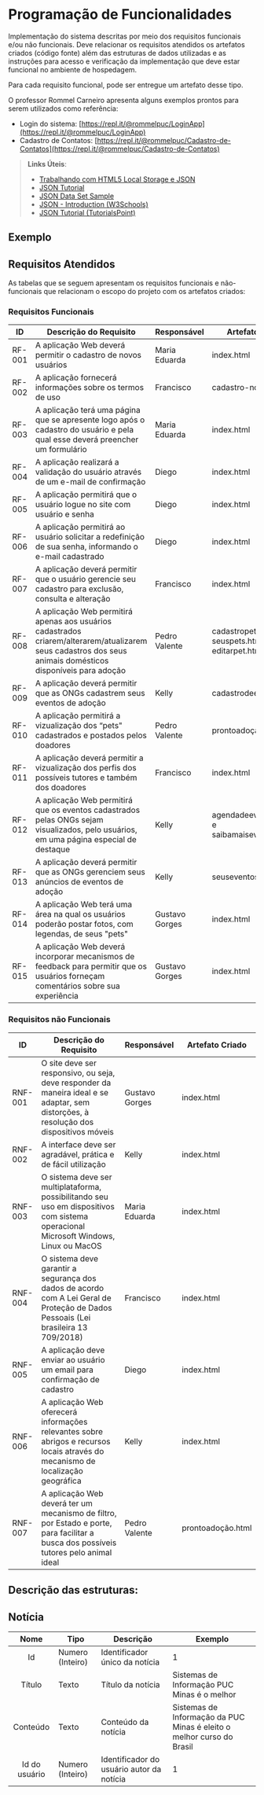 # Programação de Funcionalidades

Implementação do sistema descritas por meio dos requisitos funcionais e/ou não funcionais. Deve relacionar os requisitos atendidos os artefatos criados (código fonte) além das estruturas de dados utilizadas e as instruções para acesso e verificação da implementação que deve estar funcional no ambiente de hospedagem.

Para cada requisito funcional, pode ser entregue um artefato desse tipo.

O professor Rommel Carneiro apresenta alguns exemplos prontos para serem utilizados como referência:
- Login do sistema: [https://repl.it/@rommelpuc/LoginApp](https://repl.it/@rommelpuc/LoginApp) 
- Cadastro de Contatos: [https://repl.it/@rommelpuc/Cadastro-de-Contatos](https://repl.it/@rommelpuc/Cadastro-de-Contatos)


> **Links Úteis**:
>
> - [Trabalhando com HTML5 Local Storage e JSON](https://www.devmedia.com.br/trabalhando-com-html5-local-storage-e-json/29045)
> - [JSON Tutorial](https://www.w3resource.com/JSON)
> - [JSON Data Set Sample](https://opensource.adobe.com/Spry/samples/data_region/JSONDataSetSample.html)
> - [JSON - Introduction (W3Schools)](https://www.w3schools.com/js/js_json_intro.asp)
> - [JSON Tutorial (TutorialsPoint)](https://www.tutorialspoint.com/json/index.htm)

## Exemplo

## Requisitos Atendidos

As tabelas que se seguem apresentam os requisitos funcionais e não-funcionais que relacionam o escopo do projeto com os artefatos criados:

### Requisitos Funcionais

|ID    | Descrição do Requisito | Responsável | Artefato Criado |
|------|------------------------|------------|-----------------|
|RF-001| A aplicação Web deverá permitir o cadastro de novos usuários | Maria Eduarda | index.html |
|RF-002| A aplicação fornecerá informações sobre os termos de uso | Francisco | cadastro-noticia.html |
|RF-003| A aplicação terá uma página que se apresente logo após o cadastro do usuário e pela qual esse deverá preencher um formulário  | Maria Eduarda | index.html |
|RF-004| A aplicação realizará a validação do usuário através de um e-mail de confirmação   | Diego | index.html |
|RF-005| A aplicação permitirá que o usuário logue no site com usuário e senha   | Diego | index.html |
|RF-006| A aplicação permitirá ao usuário solicitar a redefinição de sua senha, informando o e-mail cadastrado   | Diego | index.html |
|RF-007| A aplicação deverá permitir que o usuário gerencie seu cadastro para exclusão, consulta e alteração  | Francisco | index.html |
|RF-008| A aplicação Web permitirá apenas aos usuários cadastrados criarem/alterarem/atualizarem seus cadastros dos seus animais domésticos disponíveis para adoção   | Pedro Valente | cadastropet.html // seuspets.html // editarpet.html |
|RF-009| A aplicação deverá permitir que as ONGs cadastrem seus eventos de adoção   | Kelly | cadastrodeeventos.html |
|RF-010| A aplicação permitirá a vizualização dos “pets" cadastrados e postados pelos doadores   | Pedro Valente | prontoadoção.html |
|RF-011| A aplicação deverá permitir a vizualização dos perfis dos possíveis tutores e também dos doadores   | Francisco | index.html |
|RF-012| A aplicação Web permitirá que os eventos cadastrados pelas ONGs sejam visualizados, pelo usuários, em uma página especial de destaque   | Kelly | agendadeeventos.html e saibamaiseventos.html|
|RF-013| A aplicação deverá permitir que as ONGs gerenciem seus anúncios de eventos de adoção   | Kelly | seuseventos.html |
|RF-014| A aplicação Web terá uma área na qual os usuários poderão postar fotos, com legendas, de seus "pets"   | Gustavo Gorges | index.html |
|RF-015| A aplicação Web deverá incorporar mecanismos de feedback para permitir que os usuários forneçam comentários sobre sua experiência   | Gustavo Gorges | index.html | 

### Requisitos não Funcionais

|ID     | Descrição do Requisito  | Responsável | Artefato Criado |
|-------|-------------------------|------------|-----------------|
|RNF-001| O site deve ser responsivo, ou seja, deve responder da maneira ideal e se adaptar, sem distorções, à resolução dos dispositivos móveis | Gustavo Gorges | index.html |
|RNF-002| A interface deve ser agradável, prática e de fácil utilização | Kelly | index.html |
|RNF-003| O sistema deve ser multiplataforma, possibilitando seu uso em dispositivos com sistema operacional Microsoft Windows, Linux ou MacOS | Maria Eduarda | index.html |
|RNF-004| O sistema deve garantir a segurança dos dados de acordo com A Lei Geral de Proteção de Dados Pessoais (Lei brasileira 13 709/2018) | Francisco | index.html |
|RNF-005| A aplicação deve enviar ao usuário um email para confirmação de cadastro | Diego | index.html |
|RNF-006| A aplicação Web oferecerá informações relevantes sobre abrigos e recursos locais através do mecanismo de localização geográfica | Kelly | index.html |
|RNF-007| A aplicação Web deverá ter um mecanismo de filtro, por Estado e porte, para facilitar a busca dos possíveis tutores pelo animal ideal  | Pedro Valente | prontoadoção.html |

## Descrição das estruturas:

## Notícia
|  **Nome**      | **Tipo**          | **Descrição**                             | **Exemplo**                                    |
|:--------------:|-------------------|-------------------------------------------|------------------------------------------------|
| Id             | Numero (Inteiro)  | Identificador único da notícia            | 1                                              |
| Título         | Texto             | Título da notícia                         | Sistemas de Informação PUC Minas é o melhor                                   |
| Conteúdo       | Texto             | Conteúdo da notícia                       | Sistemas de Informação da PUC Minas é eleito o melhor curso do Brasil                            |
| Id do usuário  | Numero (Inteiro)  | Identificador do usuário autor da notícia | 1                                              |

